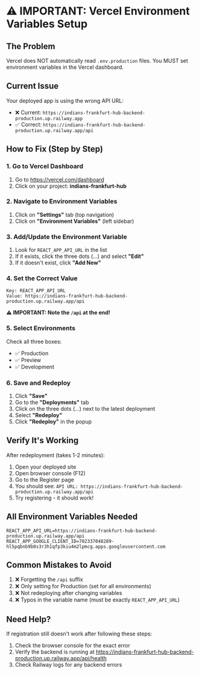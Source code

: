 # ⚠️ IMPORTANT: Vercel Environment Variables Setup

## The Problem
Vercel does NOT automatically read `.env.production` files. You MUST set environment variables in the Vercel dashboard.

## Current Issue
Your deployed app is using the wrong API URL:
- ❌ Current: `https://indians-frankfurt-hub-backend-production.up.railway.app`
- ✅ Correct: `https://indians-frankfurt-hub-backend-production.up.railway.app/api`

## How to Fix (Step by Step)

### 1. Go to Vercel Dashboard
1. Go to https://vercel.com/dashboard
2. Click on your project: **indians-frankfurt-hub**

### 2. Navigate to Environment Variables
1. Click on **"Settings"** tab (top navigation)
2. Click on **"Environment Variables"** (left sidebar)

### 3. Add/Update the Environment Variable
1. Look for `REACT_APP_API_URL` in the list
2. If it exists, click the three dots (...) and select **"Edit"**
3. If it doesn't exist, click **"Add New"**

### 4. Set the Correct Value
```
Key: REACT_APP_API_URL
Value: https://indians-frankfurt-hub-backend-production.up.railway.app/api
```

**⚠️ IMPORTANT: Note the `/api` at the end!**

### 5. Select Environments
Check all three boxes:
- ✅ Production
- ✅ Preview
- ✅ Development

### 6. Save and Redeploy
1. Click **"Save"**
2. Go to the **"Deployments"** tab
3. Click on the three dots (...) next to the latest deployment
4. Select **"Redeploy"**
5. Click **"Redeploy"** in the popup

## Verify It's Working
After redeployment (takes 1-2 minutes):
1. Open your deployed site
2. Open browser console (F12)
3. Go to the Register page
4. You should see: `API URL: https://indians-frankfurt-hub-backend-production.up.railway.app/api`
5. Try registering - it should work!

## All Environment Variables Needed

```
REACT_APP_API_URL=https://indians-frankfurt-hub-backend-production.up.railway.app/api
REACT_APP_GOOGLE_CLIENT_ID=702337048289-hl5pqbnb9b0s3r3h1qfp3kiu4m2lpmcg.apps.googleusercontent.com
```

## Common Mistakes to Avoid
1. ❌ Forgetting the `/api` suffix
2. ❌ Only setting for Production (set for all environments)
3. ❌ Not redeploying after changing variables
4. ❌ Typos in the variable name (must be exactly `REACT_APP_API_URL`)

## Need Help?
If registration still doesn't work after following these steps:
1. Check the browser console for the exact error
2. Verify the backend is running at https://indians-frankfurt-hub-backend-production.up.railway.app/api/health
3. Check Railway logs for any backend errors